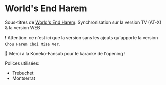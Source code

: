 # World's End Harem

Sous-titres de [World's End Harem](https://anilist.co/anime/118465/Worlds-End-Harem/). Synchronisation sur la version TV (AT-X) & la version WEB

❗ Attention: ce n'est ici que la version sans les ajouts qu'apporte la version `Chou Harem Choi Mise Ver.`

💚 Merci à la Koneko-Fansub pour le karaoké de l'opening !

Polices utilisées:
- Trebuchet
- Montserrat
